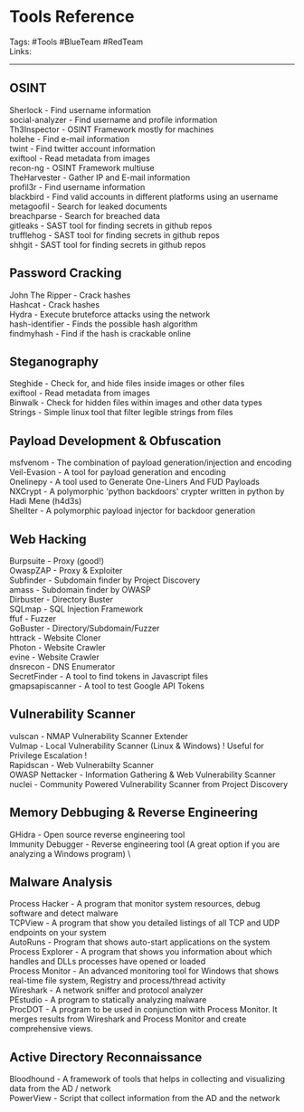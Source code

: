 # Tools Reference
Tags: #Tools #BlueTeam #RedTeam \
Links:

---
## OSINT
Sherlock - Find username information \
social-analyzer - Find username and profile information \
Th3Inspector - OSINT Framework mostly for machines \
holehe - Find e-mail information \
twint - Find twitter account information \
exiftool - Read metadata from images \
recon-ng - OSINT Framework multiuse \
TheHarvester - Gather IP and E-mail information \
profil3r - Find username information \
blackbird - Find valid accounts in different platforms using an username \
metagoofil - Search for leaked documents \
breachparse - Search for breached data \
gitleaks - SAST tool for finding secrets in github repos \
trufflehog - SAST tool for finding secrets in github repos \
shhgit - SAST tool for finding secrets in github repos

## Password Cracking
John The Ripper - Crack hashes \
Hashcat - Crack hashes \
Hydra - Execute bruteforce attacks using the network \
hash-identifier  - Finds the possible hash algorithm \
findmyhash - Find if the hash is crackable online 

## Steganography
Steghide - Check for, and hide files inside images or other files \
exiftool - Read metadata from images \
Binwalk - Check for hidden files within images and other data types \
Strings - Simple linux tool that filter legible strings from files 

## Payload Development & Obfuscation
msfvenom - The combination of payload generation/injection and encoding \
Veil-Evasion - A tool for payload generation and encoding \
Onelinepy - A tool used to Generate One-Liners And FUD Payloads \
NXCrypt - A polymorphic 'python backdoors' crypter written in python by Hadi Mene (h4d3s) \
Shellter - A polymorphic payload injector for backdoor generation

## Web Hacking
Burpsuite - Proxy (good!)\
OwaspZAP - Proxy & Exploiter \
Subfinder - Subdomain finder by Project Discovery \
amass - Subdomain finder by OWASP \
Dirbuster - Directory Buster \
SQLmap - SQL Injection Framework \
ffuf - Fuzzer \
GoBuster - Directory/Subdomain/Fuzzer \
httrack - Website Cloner \
Photon - Website Crawler \
evine - Website Crawler \
dnsrecon - DNS Enumerator \
SecretFinder - A tool to find tokens in Javascript files \
gmapsapiscanner - A tool to test Google API Tokens

## Vulnerability Scanner
vulscan - NMAP Vulnerability Scanner Extender \
Vulmap - Local Vulnerability Scanner (Linux & Windows) ! Useful for Privilege Escalation ! \
Rapidscan - Web Vulnerabilty Scanner \
OWASP Nettacker - Information Gathering & Web Vulnerability Scanner \
nuclei - Community Powered Vulnerability Scanner from Project Discovery

## Memory Debbuging & Reverse Engineering
GHidra - Open source reverse engineering tool \
Immunity Debugger - Reverse engineering tool (A great option if you are analyzing a Windows program) \

## Malware Analysis
Process Hacker - A program that monitor system resources, debug software and detect malware \
TCPView -  A program that show you detailed listings of all TCP and UDP endpoints on your system \
AutoRuns - Program that shows auto-start applications on the system \
Process Explorer  - A program that shows you information about which handles and DLLs processes have opened or loaded \
Process Monitor - An advanced monitoring tool for Windows that shows real-time file system, Registry and process/thread activity \
Wireshark - A network sniffer and protocol analyzer \
PEstudio - A program to statically analyzing malware \
ProcDOT - A program to be used in conjunction with Process Monitor. It merges results from Wireshark and Process Monitor and create comprehensive views.

## Active Directory Reconnaissance
Bloodhound - A framework of tools that helps in collecting and visualizing data from the AD / network \
PowerView - Script that collect information from the AD and the network

